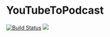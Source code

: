 # YouTubeToPodcast

[![Build Status](https://travis-ci.org/vonProteus/YouTubeToPodcast.svg?branch=master)](https://travis-ci.org/vonProteus/YouTubeToPodcast)
[![](https://images.microbadger.com/badges/image/vonproteus/youtube-to-podcast.svg)](https://microbadger.com/images/vonproteus/youtube-to-podcast "Get your own image badge on microbadger.com")
